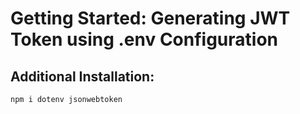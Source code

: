 # Getting Started: Generating JWT Token using .env Configuration


## Additional Installation:
``` npm i dotenv jsonwebtoken ```